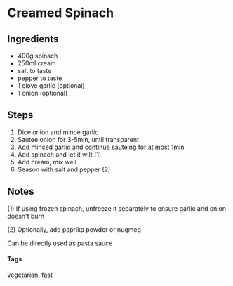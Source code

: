# Creamed Spinach

## Ingredients 

* 400g spinach 
* 250ml cream 
* salt to taste 
* pepper to taste 
* 1 clove garlic (optional)
* 1 onion (optional)

## Steps

1. Dice onion and mince garlic
2. Sautee onion for 3-5min, until transparent
3. Add minced garlic and continue sauteing for at most 1min
4. Add spinach and let it wilt (1)
5. Add cream, mix well
6. Season with salt and pepper (2)


## Notes 

(1) If using frozen spinach, unfreeze it separately to ensure garlic and onion doesn't burn

(2) Optionally, add paprika powder or nugmeg

Can be directly used as pasta sauce

#### Tags
vegetarian, fast
